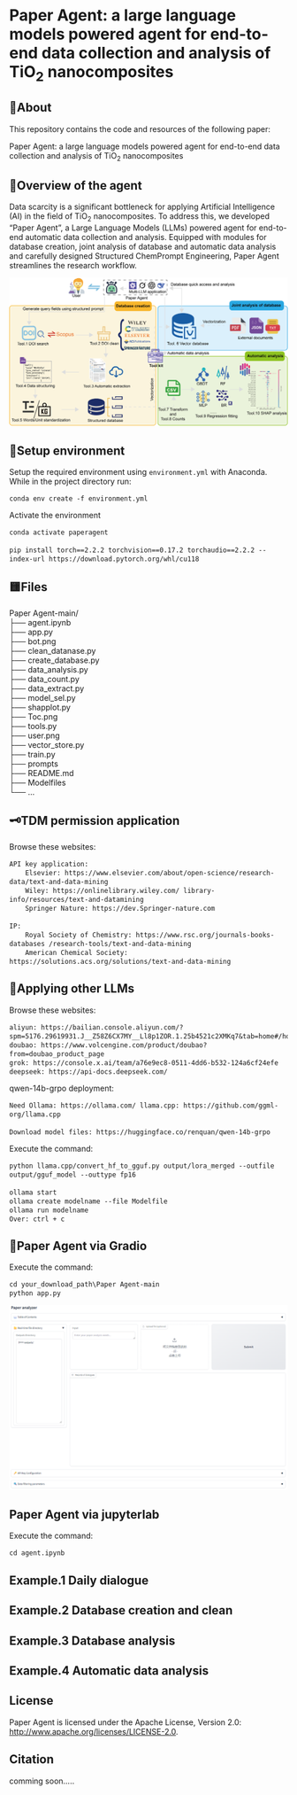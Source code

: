 # Paper Agent: a large language models powered agent for end-to-end data collection and analysis of TiO<sub>2</sub> nanocomposites
## 🙌About
This repository contains the code and resources of the following paper:

Paper Agent: a large language models powered agent for end-to-end data collection and analysis of TiO<sub>2</sub> nanocomposites

## 📕Overview of the agent
Data scarcity is a significant bottleneck for applying Artificial Intelligence (AI) in the field of TiO<sub>2</sub> nanocomposites. To address this, we developed “Paper Agent”, a Large Language Models (LLMs) powered agent for end-to-end automatic data collection and analysis. Equipped with modules for database creation, joint analysis of database and automatic data analysis and carefully designed Structured ChemPrompt Engineering, Paper Agent streamlines the research workflow.

<p align="center">
<img  src="Toc.png"> 
</p>

## 🔧Setup environment
Setup the required environment using `environment.yml` with Anaconda. While in the project directory run:

    conda env create -f environment.yml


Activate the environment

    conda activate paperagent
    
    pip install torch==2.2.2 torchvision==0.17.2 torchaudio==2.2.2 --index-url https://download.pytorch.org/whl/cu118

## 🟨Files

Paper Agent-main/  
├── agent.ipynb  
├── app.py   
├── bot.png     
├── clean_datanase.py  
├── create_database.py  
├── data_analysis.py    
├── data_count.py     
├── data_extract.py    
├── model_sel.py    
├── shapplot.py  
├── Toc.png  
├── tools.py    
├── user.png    
├── vector_store.py   
├── train.py    
├── prompts  
├── README.md   
├── Modelfiles   
└── ...              
## 🗝️TDM permission application

Browse these websites:

    API key application:
        Elsevier: https://www.elsevier.com/about/open-science/research-data/text-and-data-mining
        Wiley: https://onlinelibrary.wiley.com/ library-info/resources/text-and-datamining
        Springer Nature: https://dev.Springer-nature.com
    
    IP:
        Royal Society of Chemistry: https://www.rsc.org/journals-books-databases /research-tools/text-and-data-mining
        American Chemical Society: https://solutions.acs.org/solutions/text-and-data-mining

## 👋Applying other LLMs

Browse these websites:

    aliyun: https://bailian.console.aliyun.com/?spm=5176.29619931.J__Z58Z6CX7MY__Ll8p1ZOR.1.25b4521c2XMKq7&tab=home#/home
    doubao: https://www.volcengine.com/product/doubao?from=doubao_product_page  
    grok: https://console.x.ai/team/a76e9ec8-0511-4dd6-b532-124a6cf24efe    
    deepseek: https://api-docs.deepseek.com/    

qwen-14b-grpo deployment:

    Need Ollama: https://ollama.com/ llama.cpp: https://github.com/ggml-org/llama.cpp

    Download model files: https://huggingface.co/renquan/qwen-14b-grpo

Execute the command:

    python llama.cpp/convert_hf_to_gguf.py output/lora_merged --outfile output/gguf_model --outtype fp16

    ollama start
    ollama create modelname --file Modelfile
    ollama run modelname
    Over: ctrl + c

## 🚀Paper Agent via Gradio

Execute the command:

    cd your_download_path\Paper Agent-main
    python app.py

<p align="center">
<img  src="all.png"> 
</p>

## Paper Agent via jupyterlab

Execute the command:

    cd agent.ipynb


## Example.1 Daily dialogue

## Example.2 Database creation and clean

## Example.3 Database analysis

## Example.4 Automatic data analysis
    
## License
Paper Agent is licensed under the Apache License, Version 2.0: http://www.apache.org/licenses/LICENSE-2.0.

## Citation

comming soon.....